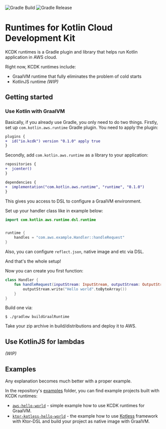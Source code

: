 ![Gradle Build](https://github.com/AlexanderPrendota/kotlin-aws-lambda-custom-runtimes/workflows/Gradle%20Build/badge.svg?branch=master)
![Gradle Release](https://github.com/AlexanderPrendota/kotlin-aws-lambda-custom-runtimes/workflows/Gradle%20Release/badge.svg)

# Runtimes for Kotlin Cloud Development Kit

KCDK runtimes is a Gradle plugin and library that helps run Kotlin application in AWS cloud.

Right now, KCDK  runtimes include:
* GraalVM runtime that fully eliminates the problem of cold starts
* KotlinJS runtime _(WIP)_

## Getting started

### Use Kotlin with GraalVM

Basically, if you already use Gradle, you only need to do two things.
Firstly, set up `com.kotlin.aws.runtime` Gradle plugin. You need to apply the plugin:

```diff
plugins {
+  id("io.kcdk") version "0.1.0" apply true
}
```

Secondly, add `com.kotlin.aws.runtime` as a library to your application:

```diff
repositories {
+  jcenter()
}

dependencies {
+  implementation("com.kotlin.aws.runtime", "runtime", "0.1.0")
}
```

This gives you access to DSL to configure a GraalVM environment.

Set up your handler class like in example below:

```kotlin
import com.kotlin.aws.runtime.dsl.runtime


runtime {
    handles = "com.aws.example.Handler::handleRequest"
}
```
Also, you can configure `reflect.json`, native image and etc via DSL.

And that's the whole setup!

Now you can create you first function:

```kotlin
class Handler {
    fun handleRequest(inputStream: InputStream, outputStream: OutputStream, context: Context) {
        outputStream.write("Hello world".toByteArray())
    }
}
```

Build one via:

```shell script
$ ./gradlew buildGraalRuntime
```

Take your zip archive in build/distributions and deploy it to AWS.


## Use KotlinJS for lambdas

_(WIP)_

## Examples

Any explanation becomes much better with a proper example.

In the repository's [examples](https://github.com/AlexanderPrendota/kotlin-aws-lambda-custom-runtimes/tree/master/examples) folder, you can find example projects built with KCDK runtimes:

+ [`aws-hello-world`](https://github.com/AlexanderPrendota/kotlin-aws-lambda-custom-runtimes/tree/master/examples/aws-hello-world) - simple example how to use KCDK runtimes for GraalVM.
+ [`ktor-kotless-hello-world`](https://github.com/AlexanderPrendota/kotlin-aws-lambda-custom-runtimes/tree/master/examples/ktor-kotless-hello-world) - the example how to use [Kotless](https://github.com/JetBrains/kotless) framework with Ktor-DSL and build your project as native image with GraalVM. 
